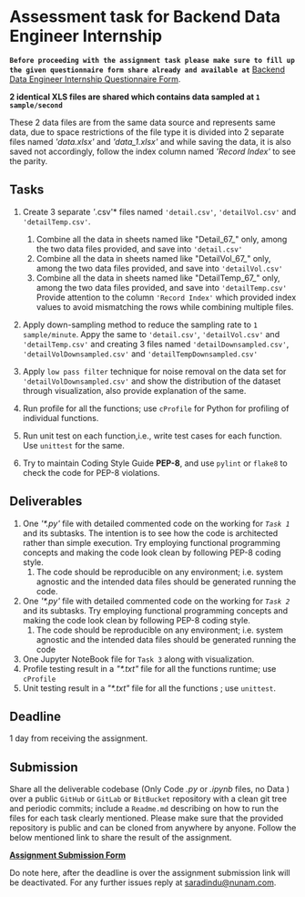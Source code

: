 
# Assessment task for Backend Data Engineer Internship

**```Before proceeding with the assignment task please make sure to fill up the given questionnaire form share already and available at```** [Backend Data Engineer Internship Questionnaire Form](https://forms.office.com/r/BPNshF57V0).

**2 identical XLS files are shared which contains data sampled at `1 sample/second`**

These 2 data files are from the same data source and represents same data, due to space restrictions of the file type it is divided into 2 separate files named *'data.xlsx'* and *'data_1.xlsx'* and while saving the data, it is also saved not accordingly, follow the index column named *'Record Index'* to see the parity. 

## Tasks

1. Create 3 separate *'*.csv'* files named `'detail.csv'`, `'detailVol.csv'` and `'detailTemp.csv'`.
	1. Combine all the data in sheets named like "Detail_67_" only, among the two data files provided, and save into `'detail.csv'`
	2. Combine all the data in sheets named like "DetailVol_67_" only, among the two data files provided, and save into `'detailVol.csv'`
	3. Combine all the data in sheets named like "DetailTemp_67_" only, among the two data files provided, and save into `'detailTemp.csv'`
Provide attention to the column `'Record Index'` which provided index values to avoid mismatching the rows while combining multiple files.

2. Apply down-sampling method to reduce the sampling rate  to `1 sample/minute`. Appy the same to `'detail.csv'`, `'detailVol.csv'` and `'detailTemp.csv'` and creating 3 files named  `'detailDownsampled.csv'`, `'detailVolDownsampled.csv'` and `'detailTempDownsampled.csv'`
3. Apply `low pass filter` technique for noise removal on the data set for  `'detailVolDownsampled.csv'` and show  the distribution of the dataset through visualization, also provide explanation of the same.

4. Run profile for all the functions; use `cProfile` for Python for profiling of individual functions.

5. Run unit test on each function,i.e., write test cases for each function. Use `unittest` for the same.
6. Try to maintain Coding Style Guide **PEP-8**, and use `pylint` or `flake8` to check the code for PEP-8 violations.

## Deliverables

1. One *'\*.py'*  file with detailed commented code on the working for *`Task 1`* and its subtasks. The intention is to see how the code is architected rather than simple execution. Try employing functional programming concepts and making the code look clean by following PEP-8 coding style.
	1. The code should be reproducible  on any environment; i.e. system agnostic and the intended data files should be generated running the code.
2. One *'\*.py'*  file with detailed commented code on the working for *`Task 2`* and its subtasks. Try employing functional programming concepts and making the code look clean by following PEP-8 coding style.
	1. The code should be reproducible  on any environment; i.e. system agnostic and the intended data files should be generated running the code
3. One Jupyter NoteBook file for `Task 3` along with visualization.
4. Profile testing result in a *"\*.txt"* file  for all the functions runtime; use `cProfile`
5. Unit testing result in a *"\*.txt"* file  for all the functions ; use `unittest`.

## Deadline

1 day from receiving the assignment.

## Submission

Share  all the deliverable codebase (Only Code *.py* or *.ipynb* files, no Data ) over a public `GitHub` or `GitLab` or `BitBucket` repository with a clean git tree and periodic commits;
include a `Readme.md` describing on how to run the files for each task clearly mentioned. Please make sure that the provided repository is public and can be cloned from anywhere by anyone.
Follow the below mentioned link to share the result of the assignment.

**[Assignment Submission Form](https://forms.office.com/r/Yg6bNrcLKu)**

Do note here, after the deadline is over the assignment submission link will be deactivated. For any further issues reply at [saradindu@nunam.com](mailto:saradindu@nunam.com).
